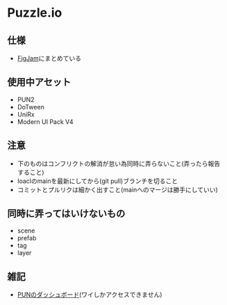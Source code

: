 # Puzzle.io

## 仕様
- [FigJam](https://www.figma.com/file/5KgX2M3JBiThUr5wA0UUEy/7DayGame1?node-id=4%3A231)にまとめている

## 使用中アセット
- PUN2
- DoTween
- UniRx
- Modern UI Pack V4

## 注意

- 下のものはコンフリクトの解消が怠い為同時に弄らないこと(弄ったら報告すること)
- loaclのmainを最新にしてから(git pull)ブランチを切ること
- コミットとプルリクは細かく出すこと(mainへのマージは勝手にしていい)

## 同時に弄ってはいけないもの

- scene
- prefab
- tag
- layer

## 雑記
- [PUNのダッシュボード](https://dashboard.photonengine.com/ja-JP/App/Manage/e49f3a71-8209-4699-9764-ab1abd145310)(ワイしかアクセスできません)